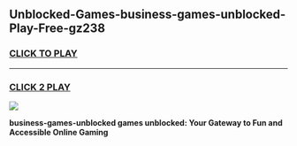 
## Unblocked-Games-business-games-unblocked-Play-Free-gz238
<h3>
<a href="https://premium76.site?title=business-games-unblocked&ref=21A">CLICK TO PLAY</a></h3>
<hr>

<h3>
<a href="https://premium76.site?title=business-games-unblocked&ref=21A">CLICK 2 PLAY</a>
  
</h3>

<a href="https://premium76.site?title=business-games-unblocked&ref=21A"><img src="https://clearcache.store/games.png"></a>


**business-games-unblocked games unblocked: Your Gateway to Fun and Accessible Online Gaming**
